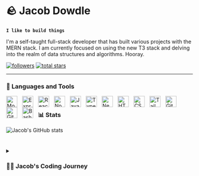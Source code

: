 # 🪨 Jacob Dowdle

**`I like to build things`**

I'm a self-taught full-stack developer that has built various projects with the MERN stack. I am currently focused on using the new T3 stack and delving into the realm of data structures and algorithms. Hooray.

   <p align="left">
      <a href="https://github.com/jakovid?tab=followers">
         <img alt="followers" title="Follow me on Github" src="https://custom-icon-badges.demolab.com/github/followers/jakovid?color=236ad3&labelColor=1155ba&style=for-the-badge&logo=person-add&label=Follow&logoColor=white"/></a>
      <a href="https://github.com/jakovid?tab=repositories&sort=stargazers">
         <img alt="total stars" title="Total stars on GitHub" src="https://custom-icon-badges.demolab.com/github/stars/jakvoid?color=55960c&style=for-the-badge&labelColor=488207&logo=star"/></a>
   </p>

---

### 🧰 Languages and Tools

<img align="left" alt="Mongodb" width="30px" style="padding-right:10px;" src="https://cdn.jsdelivr.net/gh/devicons/devicon/icons/mongodb/mongodb-original-wordmark.svg" />
<img align="left" alt="Express" width="30px" style="padding-right:10px;" src="https://cdn.jsdelivr.net/gh/devicons/devicon/icons/express/express-original.svg" />
<img align="left" alt="React" width="30px" style="padding-right:10px;" src="https://cdn.jsdelivr.net/gh/devicons/devicon/icons/react/react-original.svg" />
<img align="left" alt="NodeJS" width="30px" style="padding-right:10px;" src="https://cdn.jsdelivr.net/gh/devicons/devicon/icons/nodejs/nodejs-original.svg" />
<img align="left" alt="JavaScript" width="30px" style="padding-right:10px;" src="https://cdn.jsdelivr.net/gh/devicons/devicon/icons/javascript/javascript-original.svg"/>
<img align="left" alt="TypeScript" width="30px" style="padding-right:10px;" src="https://cdn.jsdelivr.net/gh/devicons/devicon/icons/typescript/typescript-plain.svg" />
<img align="left" alt="NextJS" width="30px" style="padding-right:10px;" src="https://cdn.jsdelivr.net/gh/devicons/devicon/icons/nextjs/nextjs-original.svg" />        
<img align="left" alt="HTML" width="30px" style="padding-right:10px;" src="https://cdn.jsdelivr.net/gh/devicons/devicon/icons/html5/html5-plain.svg" />
<img align="left" alt="CSS" width="30px" style="padding-right:10px;" src="https://cdn.jsdelivr.net/gh/devicons/devicon/icons/css3/css3-plain.svg" />
<img align="left" alt="Tailwindcss" width="30px" style="padding-right:10px;" src="https://cdn.jsdelivr.net/gh/devicons/devicon/icons/tailwindcss/tailwindcss-plain.svg" />
<img align="left" alt="Git" width="30px" style="padding-right:10px;" src="https://cdn.jsdelivr.net/gh/devicons/devicon/icons/git/git-original.svg" />
<img align="left" alt="GitHub" width="30px" style="padding-right:10px;" src="https://cdn.jsdelivr.net/gh/devicons/devicon/icons/github/github-original.svg" />
<img align="left" alt="Bash" width="30px" style="padding-right:10px;" src="https://cdn.jsdelivr.net/gh/devicons/devicon/icons/bash/bash-original.svg" />

<br />

### 📊 Stats

![Jacob's GitHub stats](https://github-readme-stats.vercel.app/api?username=jakovid&show_icons=true&theme=gruvbox)

<!-- ![GitHub Streak](https://streak-stats.demolab.com?user=jakovid&theme=gruvbox&border_radius=4.5) -->

#

<details>
 <summary><h3>👨‍💻 Jacob's Coding Journey</h3></summary>
   I started out building websites with various CMS platforms, including Shopify, Wordpress, and Wix. From there, I took the self-study route using The Odin Project to learn some common languages (CSS, HTML, JavaScript, React, Node.JS, and Express), and tools (MongoDB, and Jest). I have built plenty of personal and freelance projects over the past two years, and recently became a part of a fellowship for programmers in order to learn data structures and algorithms with the goal of landing a full-time programming role.

[youtube]: https://youtube.com/
